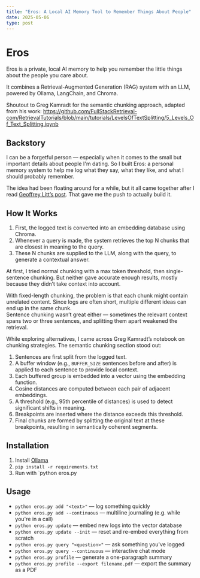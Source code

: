 ```yaml
---
title: "Eros: A Local AI Memory Tool to Remember Things About People"
date: 2025-05-06
type: post
---
```


# Eros
Eros is a private, local AI memory to help you remember the little things about the people you care about.

It combines a Retrieval-Augmented Generation (RAG) system with an LLM, powered by Ollama, LangChain, and Chroma.

Shoutout to Greg Kamradt for the semantic chunking approach, adapted from his work:
https://github.com/FullStackRetrieval-com/RetrievalTutorials/blob/main/tutorials/LevelsOfTextSplitting/5_Levels_Of_Text_Splitting.ipynb

## Backstory  
I can be a forgetful person — especially when it comes to the small but important details about people I'm dating. So I built Eros: a personal memory system to help me log what they say, what they like, and what I should probably remember.

The idea had been floating around for a while, but it all came together after I read [Geoffrey Litt’s post](https://www.geoffreylitt.com/2025/04/12/how-i-made-a-useful-ai-assistant-with-one-sqlite-table-and-a-handful-of-cron-jobs). That gave me the push to actually build it.

## How It Works
1. First, the logged text is converted into an embedding database using Chroma.  
2. Whenever a query is made, the system retrieves the top N chunks that are closest in meaning to the query.  
3. These N chunks are supplied to the LLM, along with the query, to generate a contextual answer.

At first, I tried normal chunking with a max token threshold, then single-sentence chunking. But neither gave accurate enough results, mostly because they didn’t take context into account.  

With fixed-length chunking, the problem is that each chunk might contain unrelated content. Since logs are often short, multiple different ideas can end up in the same chunk.  
Sentence chunking wasn’t great either — sometimes the relevant context spans two or three sentences, and splitting them apart weakened the retrieval.

While exploring alternatives, I came across Greg Kamradt’s notebook on chunking strategies. The semantic chunking section stood out:

1. Sentences are first split from the logged text.  
2. A buffer window (e.g., `BUFFER_SIZE` sentences before and after) is applied to each sentence to provide local context.  
3. Each buffered group is embedded into a vector using the embedding function.  
4. Cosine distances are computed between each pair of adjacent embeddings.  
5. A threshold (e.g., 95th percentile of distances) is used to detect significant shifts in meaning.  
6. Breakpoints are inserted where the distance exceeds this threshold.  
7. Final chunks are formed by splitting the original text at these breakpoints, resulting in semantically coherent segments.
## Installation  
1. Install [Ollama](https://github.com/ollama/ollama)  
2. `pip install -r requirements.txt`  
3. Run with `python eros.py <command>

## Usage  
- `python eros.py add "<text>"` — log something quickly  
- `python eros.py add --continuous` — multiline journaling (e.g. while you're in a call)  
- `python eros.py update` — embed new logs into the vector database  
- `python eros.py update --init` — reset and re-embed everything from scratch  
- `python eros.py query "<question>"` — ask something you've logged  
- `python eros.py query --continuous` — interactive chat mode  
- `python eros.py profile` — generate a one-paragraph summary  
- `python eros.py profile --export filename.pdf` — export the summary as a PDF  








